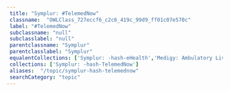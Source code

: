```yaml
--- 
 title: "Symplur: #TelemedNow" 
 classname:  "OWLClass_727eccf6_c2c6_419c_99d9_ff01c07e570c" 
 label: "#TelemedNow" 
 subclassname: "null" 
 subclasslabel: "null" 
 parentclassname: "Symplur" 
 parentclasslabel: "Symplur" 
 equalentCollections: ['Symplur: -hash-eHealth','Medigy: Ambulatory Live Video Telehealth','Medigy: Specialty Live Video Telehealth','Centers for Medicare & Medicaid Services (CMS): eHealth','Healthcare IT Today: Telemedicine & Remote Monitoring','Symplur: -hash-TelehealthForward','Symplur: -hash-telehealth','Healthcare IT News: Telemedicine','Medigy: Telemedicine','Symplur: -hash-telehealthtech13','Symplur: -hash-telemedicine','Medigy: Health System Live Video Telehealth','Symplur: -hash-PexipTelehealth','Symplur: -hash-VirtualHealth'] 
 collections: ['Symplur: -hash-TelemedNow']
 aliases:  "/topic/symplur-hash-telemednow"  
 searchCategory: "topic" 
---
```

